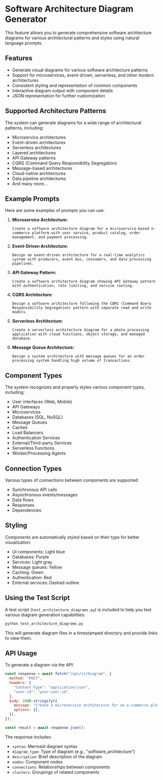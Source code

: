 # Software Architecture Diagram Generator

This feature allows you to generate comprehensive software architecture diagrams for various architectural patterns and styles using natural language prompts.

## Features

- Generate visual diagrams for various software architecture patterns
- Support for microservices, event-driven, serverless, and other modern architectures
- Consistent styling and representation of common components
- Interactive diagram output with component details
- JSON representation for further customization

## Supported Architecture Patterns

The system can generate diagrams for a wide range of architectural patterns, including:

- Microservice architectures
- Event-driven architectures
- Serverless architectures
- Layered architectures
- API Gateway patterns
- CQRS (Command Query Responsibility Segregation)
- Message-based architectures
- Cloud-native architectures
- Data pipeline architectures
- And many more...

## Example Prompts

Here are some examples of prompts you can use:

1. **Microservice Architecture:**

   ```
   Create a software architecture diagram for a microservice-based e-commerce platform with user service, product catalog, order management, and payment processing.
   ```

2. **Event-Driven Architecture:**

   ```
   Design an event-driven architecture for a real-time analytics system with producers, event bus, consumers, and data processing pipelines.
   ```

3. **API Gateway Pattern:**

   ```
   Create a software architecture diagram showing API Gateway pattern with authentication, rate limiting, and service routing.
   ```

4. **CQRS Architecture:**

   ```
   Design a software architecture following the CQRS (Command Query Responsibility Segregation) pattern with separate read and write models.
   ```

5. **Serverless Architecture:**

   ```
   Create a serverless architecture diagram for a photo processing application with cloud functions, object storage, and managed database.
   ```

6. **Message Queue Architecture:**
   ```
   Design a system architecture with message queues for an order processing system handling high volume of transactions.
   ```

## Component Types

The system recognizes and properly styles various component types, including:

- User interfaces (Web, Mobile)
- API Gateways
- Microservices
- Databases (SQL, NoSQL)
- Message Queues
- Caches
- Load Balancers
- Authentication Services
- External/Third-party Services
- Serverless Functions
- Worker/Processing Agents

## Connection Types

Various types of connections between components are supported:

- Synchronous API calls
- Asynchronous events/messages
- Data flows
- Responses
- Dependencies

## Styling

Components are automatically styled based on their type for better visualization:

- UI components: Light blue
- Databases: Purple
- Services: Light gray
- Message queues: Yellow
- Caching: Green
- Authentication: Red
- External services: Dashed outline

## Using the Test Script

A test script (`test_architecture_diagrams.py`) is included to help you test various diagram generation capabilities:

```bash
python test_architecture_diagrams.py
```

This will generate diagram files in a timestamped directory and provide links to view them.

## API Usage

To generate a diagram via the API:

```javascript
const response = await fetch("/api/v1/diagram", {
  method: "POST",
  headers: {
    "Content-Type": "application/json",
    "user-id": "your-user-id",
  },
  body: JSON.stringify({
    message: "Create a microservice architecture for an e-commerce platform",
    options: {},
  }),
});

const result = await response.json();
```

The response includes:

- `syntax`: Mermaid diagram syntax
- `diagram_type`: Type of diagram (e.g., "software_architecture")
- `description`: Brief description of the diagram
- `nodes`: Component nodes
- `connections`: Relationships between components
- `clusters`: Groupings of related components
